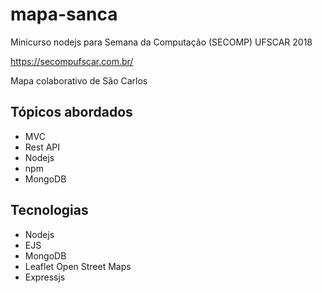 # mapa-sanca
Minicurso nodejs para Semana da Computação (SECOMP) UFSCAR 2018

https://secompufscar.com.br/

Mapa colaborativo de São Carlos

## Tópicos abordados
* MVC 
* Rest API
* Nodejs
* npm
* MongoDB

## Tecnologias
* Nodejs
* EJS
* MongoDB
* Leaflet Open Street Maps
* Expressjs

